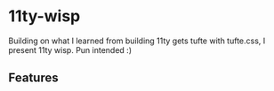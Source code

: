 # 11ty-wisp
Building on what I learned from building 11ty gets tufte with tufte.css, I present 11ty wisp. 
Pun intended :)

## Features
